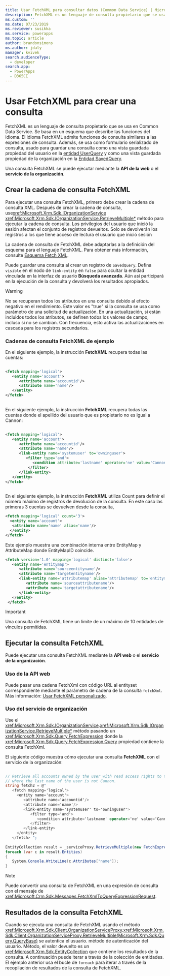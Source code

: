 ```yaml
---
title: Usar FetchXML para consultar datos (Common Data Service) | Microsoft Docs
description: FetchXML es un lenguaje de consulta propietario que se usa en Common Data Service. Se basa en un esquema que describe las funciones del idioma.
ms.custom: ''
ms.date: 07/23/2019
ms.reviewer: susikka
ms.service: powerapps
ms.topic: article
author: brandonsimons
ms.author: jdaly
manager: kvivek
search.audienceType:
  - developer
search.app:
  - PowerApps
  - D365CE
---
```


# <a name="use-fetchxml-to-construct-a-query"></a>Usar FetchXML para crear una consulta

FetchXML es un lenguaje de consulta propietario que se usa en Common Data Service. Se basa en un esquema que describe las funciones del idioma. El idioma FetchXML admite funciones de consulta similares a las expresiones de consulta. Además, se usa como formulario serializado de consulta, usado para guardar una consulta como una vista guardada propiedad del usuario en la [entidad UserQuery](reference/entities/savedquery.md) y como una vista guardada propiedad de la organización en la [Entidad SavedQuery](reference/entities/userquery.md).  
  
Una consulta FetchXML se puede ejecutar mediante la **API de la web** o el **servicio de la organización**.

## <a name="create-the-fetchxml-query-string"></a>Crear la cadena de consulta FetchXML
  
Para ejecutar una consulta FetchXML, primero debe crear la cadena de consulta XML. Después de crear la cadena de consulta, use<xref:Microsoft.Xrm.Sdk.IOrganizationService> <xref:Microsoft.Xrm.Sdk.IOrganizationService.RetrieveMultiple*> método para ejecutar la cadena de consulta. Los privilegios del usuario que inició la sesión afectan el conjunto de registros devueltos. Solo se devolverán los registros a los que tiene acceso de lectura el usuario que inició sesión  
  
 La cadena de consulta de FetchXML debe adaptarlas a la definición del esquema para el lenguaje FetchXML. Para obtener más información, consulte [Esquema Fetch XML](fetchxml-schema.md).  
  
 Puede guardar una consulta al crear un registro de `SavedQuery`. Defina `visible` en el nodo de `link-entity` en `false` para ocultar la entidad vinculada en la interfaz de usuario **Búsqueda avanzada**. Aún así participará en la ejecución de la consulta y devolverá los resultados apropiados.  
  
> [!WARNING]
>  No se recuperan todos los atributos en una consulta debido al efecto negativo en el rendimiento. Este valor es "true" si la consulta se usa como parámetro de una solicitud de actualización. En una actualización, si están incluidos todos los atributos, se definen todos los valores de campo, incluso si no se cambian. Con frecuencia, esto activa las actualizaciones en cascada para los registros secundarios.  
  

### <a name="example-fetchxml-query-strings"></a>Cadenas de consulta FetchXML de ejemplo

En el siguiente ejemplo, la instrucción **FetchXML** recupera todas las cuentas:  
  
```xml  
  
<fetch mapping='logical'>   
   <entity name='account'>  
      <attribute name='accountid'/>   
      <attribute name='name'/>   
   </entity>  
</fetch>  
  
```  
  
 En el siguiente ejemplo, la instrucción **FetchXML** recupera todas las cuentas donde el apellido del usuario que es propietario no es igual a Cannon:  
  
```xml  
  
<fetch mapping='logical'>  
   <entity name='account'>   
      <attribute name='accountid'/>   
      <attribute name='name'/>   
      <link-entity name='systemuser' to='owninguser'>   
         <filter type='and'>   
            <condition attribute='lastname' operator='ne' value='Cannon' />   
          </filter>   
      </link-entity>   
   </entity>   
</fetch>  
  
```  
  
 En el siguiente ejemplo, la instrucción **FetchXML** utiliza Count para definir el número máximo de registros de devolución de la consulta. En este caso las primeras 3 cuentas se devuelven desde la consulta,  
  
```xml  
<fetch mapping='logical' count='3'>  
  <entity name='account'>  
   <attribute name='name' alias='name'/>  
  </entity>
</fetch>  
```  
  
Este ejemplo muestra una combinación interna entre EntityMap y AttributeMap donde EntityMapID coincide.  
  
```xml  
<fetch version='1.0' mapping='logical' distinct='false'>  
   <entity name='entitymap'>  
      <attribute name='sourceentityname'/>  
      <attribute name='targetentityname'/>  
      <link-entity name='attributemap' alias='attributemap' to='entitymapid' from='entitymapid' link-type='inner'>  
         <attribute name='sourceattributename'/>  
         <attribute name='targetattributename'/>  
      </link-entity>  
   </entity>  
 </fetch>  
```  

> [!IMPORTANT]
> Una consulta de FetchXML tiene un límite de un máximo de 10 entidades de vínculos permitidas.

## <a name="execute-the-fetchxml-query"></a>Ejecutar la consulta FetchXML

Puede ejecutar una consulta FetchXML mediante la **API web** o el **servicio de la organización**.

### <a name="using-web-api"></a>Uso de la API web
Puede pasar una cadena FetchXml con código URL al entityset correspondiente mediante el parámetro de cadena de la consulta `fetchXml`. Más información: [Usar FetchXML personalizado](webapi/retrieve-and-execute-predefined-queries.md#use-custom-fetchxml).

### <a name="using-organization-service"></a>Uso del servicio de organización

Use el <xref:Microsoft.Xrm.Sdk.IOrganizationService>.<xref:Microsoft.Xrm.Sdk.IOrganizationService.RetrieveMultiple*> método pasando un <xref:Microsoft.Xrm.Sdk.Query.FetchExpression> donde la <xref:Microsoft.Xrm.Sdk.Query.FetchExpression.Query> propiedad contiene la consulta FetchXml.

El siguiente código muestra cómo ejecutar una consulta **FetchXML** con el servicio de la organización:  
  
```csharp  
  
// Retrieve all accounts owned by the user with read access rights to the accounts and   
// where the last name of the user is not Cannon.   
string fetch2 = @"  
   <fetch mapping='logical'>  
     <entity name='account'>   
        <attribute name='accountid'/>   
        <attribute name='name'/>   
        <link-entity name='systemuser' to='owninguser'>   
           <filter type='and'>   
              <condition attribute='lastname' operator='ne' value='Cannon' />   
           </filter>   
        </link-entity>   
     </entity>   
   </fetch> ";   
  
EntityCollection result = _serviceProxy.RetrieveMultiple(new FetchExpression(fetch2));
foreach (var c in result.Entities)
{
   System.Console.WriteLine(c.Attributes["name"]);
}  
```  
> [!NOTE]
> Puede convertir una consulta de FetchXML en una expresión de consulta con el mensaje de <xref:Microsoft.Crm.Sdk.Messages.FetchXmlToQueryExpressionRequest>. 

  
## <a name="fetchxml-query-results"></a>Resultados de la consulta FetchXML  
 Cuando se ejecuta una consulta de FetchXML usando el método <xref:Microsoft.Xrm.Sdk.Client.OrganizationServiceProxy>.<xref:Microsoft.Xrm.Sdk.Client.OrganizationServiceProxy.RetrieveMultiple(Microsoft.Xrm.Sdk.Query.QueryBase)> se autentica el usuario. método de autenticación del usuario. Método, el valor devuelto es un <xref:Microsoft.Xrm.Sdk.EntityCollection> que contiene los resultados de la consulta. A continuación puede iterar a través de la colección de entidades. El ejemplo anterior usa el bucle de `foreach` para iterar a través de la recopilación de resultados de la consulta de FetchXML.  
  
